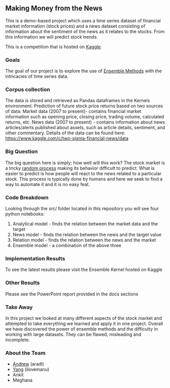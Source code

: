 ## Making Money from the News

This is a demo-based project which uses a time series dataset of financial market information (stock prices) and a news dataset consisting of information about the sentiment of the news as it relates to the stocks. From this information we will predict stock trends.

This is a competition that is hosted on [Kaggle](https://www.kaggle.com/c/two-sigma-financial-news).

### Goals

The goal of our project is to explore the use of [Ensemble Methods](https://en.wikipedia.org/wiki/Ensemble_learning) with the intricacies of time series data.

### Corpus collection

The data is stored and retrieved as Pandas dataframes in the Kernels environment. Prediction of future stock price returns based on two sources of data:
Market data (2007 to present)- contains financial market information such as opening price, closing price, trading volume, calculated returns, etc.
News data (2007 to present) - contains information about news articles/alerts published about assets, such as article details, sentiment, and other commentary. 
Details of the data can be found here: https://www.kaggle.com/c/two-sigma-financial-news/data

### Big Question

The big question here is simply; how well will this work? The stock market is a tricky [random process](https://www.quora.com/How-are-stochastic-processes-represented-in-the-stock-market) making its behavior difficult to predict. What is easier to predict is how people will react to the news related to a particular stock. This process is typically done by humans and here we seek to find a way to automate it and it is no easy feat.

### Code Breakdown

Looking through the src/ folder located in this repository you will see four python notebooks:
1. Analytical model - finds the relation between the market data and the target
2. News model - finds the relation between the news and the target value
3. Relation model - finds the relation between the news and the market
4. Ensemble model - a combination of the above three

### Implementation Results

To see the latest results please visit the Ensemble Kernel hosted on Kaggle

### Other Results

Please see the PowerPoint report provided in the docs sections

### Take Away

In this project we looked at many different aspects of the stock market and attempted to take everything we learned and apply it in one project. Overall we have discovered the power of ensemble methods and the difficulty in working with large datasets. They can be flawed, misleading and incomplete.

### About the Team
- [Andrew](https://www.linkedin.com/in/andrew-radlbeck-21140838/) (aradl)
- [Yang](https://www.linkedin.com/in/alexfuyang) (ilovemanu)
- Ankit
- Meghana

